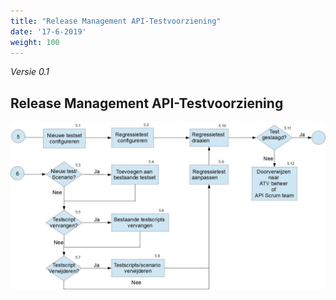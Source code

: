 ```yaml
---
title: "Release Management API-Testvoorziening"
date: '17-6-2019'
weight: 100
---
```


*Versie 0.1*

## Release Management API-Testvoorziening

![Release Management API-Testvoorziening](https://github.com/VNG-Realisatie/api-beheer/blob/master/Processen/RM-ATV.jpg)

